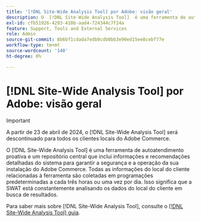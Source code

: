 ```yaml
---
title: '[!DNL Site-Wide Analysis Tool] por Adobe: visão geral'
description: O  [!DNL Site-Wide Analysis Tool]  é uma ferramenta de autoatendimento proativa e um repositório central que inclui informações e recomendações detalhadas do sistema para garantir a segurança e a operação da sua instalação do Adobe Commerce. Todas as informações do local do cliente relacionadas à ferramenta são coletadas em programações predeterminadas a cada três horas ou uma vez por dia. Isso significa que a SWAT está constantemente analisando os dados do local do cliente em busca de resultados.
exl-id: cfb51926-4293-410b-aad4-724344c7f24a
feature: Support, Tools and External Services
role: Admin
source-git-commit: 8b6bf1cdada7edb0cdb0bb3e90ed15ee8cebf77e
workflow-type: tm+mt
source-wordcount: '140'
ht-degree: 0%

---
```


# [!DNL Site-Wide Analysis Tool] por Adobe: visão geral

>[!IMPORTANT]
>
>A partir de 23 de abril de 2024, o [!DNL Site-Wide Analysis Tool] será descontinuado para todos os clientes locais do Adobe Commerce.

O [!DNL Site-Wide Analysis Tool] é uma ferramenta de autoatendimento proativa e um repositório central que inclui informações e recomendações detalhadas do sistema para garantir a segurança e a operação da sua instalação do Adobe Commerce. Todas as informações do local do cliente relacionadas à ferramenta são coletadas em programações predeterminadas a cada três horas ou uma vez por dia. Isso significa que a SWAT está constantemente analisando os dados do local do cliente em busca de resultados.

Para saber mais sobre [!DNL Site-Wide Analysis Tool], consulte o [[!DNL Site-Wide Analysis Tool] guia](https://experienceleague.adobe.com/docs/commerce-operations/tools/site-wide-analysis-tool/intro.html).
